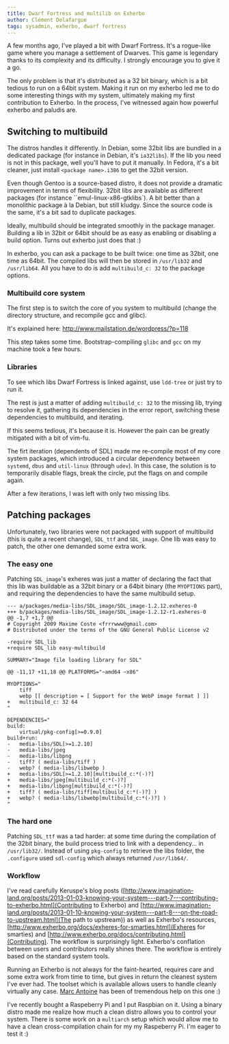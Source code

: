 ```yaml
---
title: Dwarf Fortress and multilib on Exherbo
author: Clément Delafargue
tags: sysadmin, exherbo, dwarf fortress
---
```


A few months ago, I've played a bit with Dwarf Fortress. It's a rogue-like
game where you manage a settlement of Dwarves. This game is legendary thanks
to its complexity and its difficulty. I strongly encourage you to give it a
go.

The only problem is that it's distributed as a 32 bit binary, which is a bit
tedious to run on a 64bit system. Making it run on my exherbo led me to do
some interesting things with my system, ultimately making my first
contribution to Exherbo. In the process, I've witnessed again how powerful
exherbo and paludis are.

## Switching to multibuild

The distros handles it differently.
In Debian, some 32bit libs are bundled in a dedicated package (for instance in
Debian, it's ``ia32libs``). If the lib you need is not in this package, well
you'll have to put it manually.
In Fedora, it's a bit cleaner, just install ``<package name>.i386`` to get the
32bit version.

Even though Gentoo is a source-based distro, it does not provide a dramatic
improvement in terms of flexibility. 32bit libs are available as different
packages (for instance ``emul-linux-x86-gtklibs`). A bit better than a
monolithic package à la Debian, but still kludgy. Since the source code is the
same, it's a bit sad to duplicate packages.

Ideally, multibuild should be integrated smoothly in the package manager.
Building a lib in 32bit or 64bit should be as easy as enabling or disabling a
build option. Turns out exherbo just does that :)

In exherbo, you can ask a package to be built twice: one time as 32bit, one
time as 64bit. The compiled libs will then be stored in ``/usr/lib32`` and
``/usr/lib64``. All you have to do is add ``multibuild_c: 32`` to the package
options.

### Multibuild core system

The first step is to switch the core of you system to multibuild (change the
directory structure, and recompile gcc and glibc).

It's explained here: <http://www.mailstation.de/wordpress/?p=118>

This step takes some time. Bootstrap-compiling ``glibc`` and ``gcc`` on my
machine took a few hours.

### Libraries

To see which libs Dwarf Fortress is linked against, use ``ldd-tree`` or just
try to run it.

The rest is just a matter of adding ``multibuild_c: 32`` to the missing lib,
trying to resolve it, gathering its dependencies in the error report,
switching these dependencies to multibuild, and iterating.

If this seems tedious, it's because it is. However the pain can be greatly
mitigated with a bit of vim-fu.

The firt iteration (dependents of SDL) made me re-compile most of my core
system packages, which introduced a circular dependency between ``systemd``,
``dbus`` and ``util-linux`` (through ``udev``). In this case, the solution is
to temporarily disable flags, break the circle, put the flags on and compile
again.

After a few iterations, I was left with only two missing libs.

## Patching packages

Unfortunately, two libraries were not packaged with support of multibuild
(this is quite a recent change), ``SDL_ttf`` and ``SDL_image``. One lib was
easy to patch, the other one demanded some extra work.

### The easy one

Patching ``SDL_image``'s exheres was just a matter of declaring the fact that
this lib was buildable as a 32bit binary or a 64bit binary (the ``MYOPTIONS``
part), and requiring the dependencies to have the same multibuild setup.

    --- a/packages/media-libs/SDL_image/SDL_image-1.2.12.exheres-0
    +++ b/packages/media-libs/SDL_image/SDL_image-1.2.12-r1.exheres-0
    @@ -1,7 +1,7 @@
    # Copyright 2009 Maxime Coste <frrrwww@gmail.com>
    # Distributed under the terms of the GNU General Public License v2

    -require SDL_lib
    +require SDL_lib easy-multibuild

    SUMMARY="Image file loading library for SDL"

    @@ -11,17 +11,18 @@ PLATFORMS="~amd64 ~x86"

    MYOPTIONS="
        tiff
        webp [[ description = [ Support for the WebP image format ] ]]
    +   multibuild_c: 32 64
    "

    DEPENDENCIES="
    build:
        virtual/pkg-config[>=0.9.0]
    build+run:
    -   media-libs/SDL[>=1.2.10]
    -   media-libs/jpeg
    -   media-libs/libpng
    -   tiff? ( media-libs/tiff )
    -   webp? ( media-libs/libwebp )
    +   media-libs/SDL[>=1.2.10][multibuild_c:*(-)?]
    +   media-libs/jpeg[multibuild_c:*(-)?]
    +   media-libs/libpng[multibuild_c:*(-)?]
    +   tiff? ( media-libs/tiff[multibuild_c:*(-)?] )
    +   webp? ( media-libs/libwebp[multibuild_c:*(-)?] )
    "

### The hard one

Patching ``SDL_ttf`` was a tad harder: at some time during the compilation of
the 32bit binary, the build process tried to link with a dependency… in
``/usr/lib32/``. Instead of using ``pkg-config`` to retrieve the libs folder,
the ``.configure`` used ``sdl-config`` which always returned ``/usr/lib64/``.

### Workflow

I've read carefully Keruspe's blog posts
([http://www.imagination-land.org/posts/2013-01-03-knowing-your-system---part-7---contributing-to-exherbo.html](Contributing to Exherbo) and
[http://www.imagination-land.org/posts/2013-01-10-knowing-your-system---part-8---on-the-road-to-upstream.html](The path to upstream)) as well as Exherbo's resources,
[http://www.exherbo.org/docs/exheres-for-smarties.html](Exheres for smarties)
and [http://www.exherbo.org/docs/contributing.html](Contributing).
The workflow is surprisingly light. Exherbo's conflation between users and
contributors really shines there. The workflow is entirely based on the
standard system tools.


Running an Exherbo is not always for the faint-hearted, requires care and some
extra work from time to time, but gives in return the cleanest system I've
ever had. The toolset which is available allows users to handle cleanly
virtually any case.
[Marc Antoine](http://github.com/keruspe) has been of tremendous help on this one :)

I've recently bought a Raspeberry Pi and I put Raspbian on it. Using a binary
distro made me realize how much a clean distro allows you to control your
system. There is some work on a ``multiarch`` setup which would allow me to
have a clean cross-compilation chain for my my Raspeberry Pi. I'm eager to
test it :)
